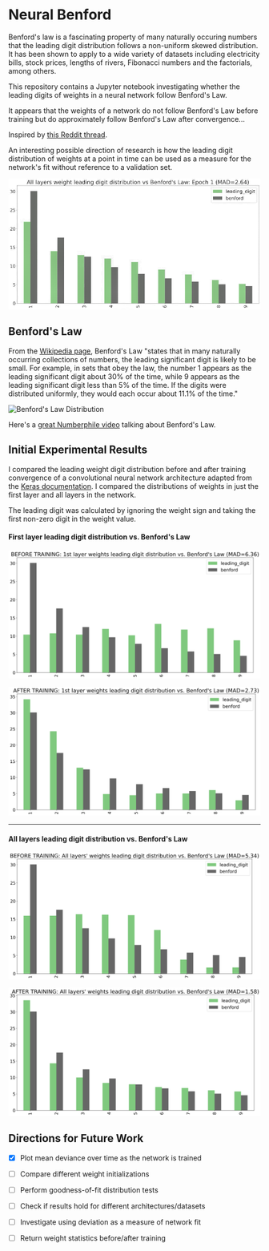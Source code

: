 # Neural Benford
Benford's law is a fascinating property of many naturally occuring numbers that the leading digit distribution follows a non-uniform skewed distribution. It has been shown to apply to a wide variety of datasets including electricity bills, stock prices, lengths of rivers, Fibonacci numbers and the factorials, among others.

This repository contains a Jupyter notebook investigating whether the leading digits of weights in a neural network follow Benford's Law.

It appears that the weights of a network do not follow Benford's Law before training but do approximately follow Benford's Law after convergence...

Inspired by [this Reddit thread](https://www.reddit.com/r/learnmachinelearning/comments/ibesos/the_weights_of_my_first_hidden_layer_start_to/).

An interesting possible direction of research is how the leading digit distribution of weights at a point in time can be used as a measure for the network's fit without reference to a validation set.

![Neural Benford](https://github.com/alxcnwy/neuralbenford/blob/master/plots/benford.gif?raw=true)

## Benford's Law
From the [Wikipedia page](https://en.wikipedia.org/wiki/Benford%27s_law), Benford's Law "states that in many naturally occurring collections of numbers, the leading significant digit is likely to be small. For example, in sets that obey the law, the number 1 appears as the leading significant digit about 30% of the time, while 9 appears as the leading significant digit less than 5% of the time. If the digits were distributed uniformly, they would each occur about 11.1% of the time."

![Benford's Law Distribution](https://upload.wikimedia.org/wikipedia/commons/thumb/4/46/Rozklad_benforda.svg/768px-Rozklad_benforda.svg.png)

Here's a [great Numberphile video](https://www.youtube.com/watch?v=XXjlR2OK1kM) talking about Benford's Law.


## Initial Experimental Results
I compared the leading weight digit distribution before and after training convergence of a convolutional neural network architecture adapted from the [Keras documentation](https://keras.io/examples/vision/mnist_convnet/). I compared the distributions of weights in just the first layer and all layers in the network. 

The leading digit was calculated by ignoring the weight sign and taking the first non-zero digit in the weight value.

#### First layer leading digit distribution vs. Benford's Law

![Before training](https://github.com/alxcnwy/neuralbenford/blob/master/plots/before_layer1.jpg?raw=true)

![After training](https://github.com/alxcnwy/neuralbenford/blob/master/plots/after_layer1.jpg?raw=true)

___

#### All layers leading digit distribution vs. Benford's Law

![Before training](https://github.com/alxcnwy/neuralbenford/blob/master/plots/before_layers.jpg?raw=true)

![After training](https://github.com/alxcnwy/neuralbenford/blob/master/plots/after_layers.jpg?raw=true)


## Directions for Future Work
- [x] Plot mean deviance over time as the network is trained
- [ ] Compare different weight initializations
- [ ] Perform goodness-of-fit distribution tests 
- [ ] Check if results hold for different architectures/datasets
- [ ] Investigate using deviation as a measure of network fit
- [ ] Return weight statistics before/after training

